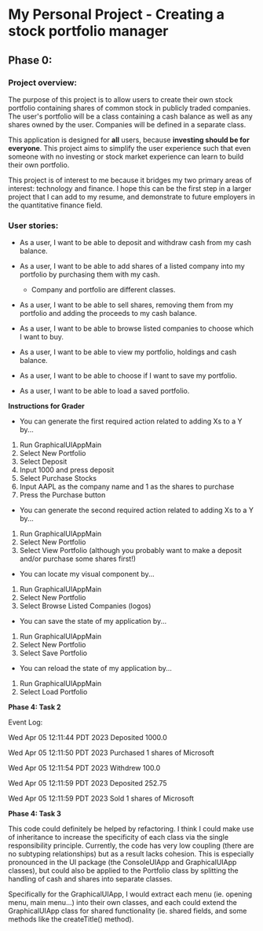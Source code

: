# My Personal Project - Creating a stock portfolio manager
## Phase 0:
### Project overview:

The purpose of this project is to allow users to 
create their own stock portfolio containing shares 
of common stock in publicly traded companies. The 
user's portfolio will be a class containing a cash balance
as well as any shares owned by the user. Companies 
will be defined in a separate class.

This application is designed for **all** users, because
**investing should be for everyone**. This
project aims to simplify the user experience such
that even someone with no investing or stock market
experience can learn to build their own portfolio. 

This project is of interest to me because it bridges
my two primary areas of interest: technology and 
finance. I hope this can be the first step in a 
larger project that I can add to my resume, and 
demonstrate to future employers in the quantitative
finance field.

### User stories:

- As a user, I want to be able to deposit and withdraw cash 
from my cash balance.

- As a user, I want to be able to add shares 
  of a listed company into my portfolio by purchasing them
with my cash.
  - Company and portfolio are different classes.

- As a user, I want to be able to sell shares, removing
  them from my portfolio and adding the proceeds to my 
  cash balance.

- As a user, I want to be able to browse listed companies 
to choose which I want to buy.
  
- As a user, I want to be able to view my portfolio,
holdings and cash balance. 

- As a user, I want to be able to choose if I want to 
save my portfolio.

- As a user, I want to be able to load a saved portfolio.


**Instructions for Grader**

- You can generate the first required action related to adding Xs to a Y by...
1. Run GraphicalUIAppMain
2. Select New Portfolio
3. Select Deposit
4. Input 1000 and press deposit
5. Select Purchase Stocks
6. Input AAPL as the company name and 1 as the shares to purchase
7. Press the Purchase button

- You can generate the second required action related to adding Xs to a Y by...
1. Run GraphicalUIAppMain
2. Select New Portfolio
3. Select View Portfolio (although you probably want to make a deposit and/or 
purchase some shares first!)

- You can locate my visual component by...
1. Run GraphicalUIAppMain
2. Select New Portfolio
3. Select Browse Listed Companies (logos)

- You can save the state of my application by...
1. Run GraphicalUIAppMain
2. Select New Portfolio
3. Select Save Portfolio

- You can reload the state of my application by...
1. Run GraphicalUIAppMain
2. Select Load Portfolio

**Phase 4: Task 2**

Event Log: 

Wed Apr 05 12:11:44 PDT 2023
Deposited 1000.0

Wed Apr 05 12:11:50 PDT 2023
Purchased 1 shares of Microsoft

Wed Apr 05 12:11:54 PDT 2023
Withdrew 100.0

Wed Apr 05 12:11:59 PDT 2023
Deposited 252.75

Wed Apr 05 12:11:59 PDT 2023
Sold 1 shares of Microsoft

**Phase 4: Task 3**

This code could definitely be helped by refactoring. I think I could
make use of inheritance to increase the specificity of each class 
via the single responsibility principle. Currently, the code has very
low coupling (there are no subtyping relationships) but as a result
lacks cohesion. This is especially pronounced in the UI package 
(the ConsoleUIApp and GraphicalUIApp classes), but could also 
be applied to the Portfolio class by splitting the handling of cash
and shares into separate classes. 

Specifically for the GraphicalUIApp, I would extract each menu
(ie. opening menu, main menu...) into their own classes, and each
could extend the GraphicalUIApp class for shared functionality
(ie. shared fields, and some methods like the createTitle() method).